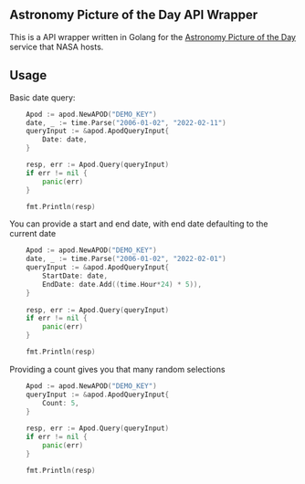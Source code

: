 Astronomy Picture of the Day API Wrapper
---

This is a API wrapper written in Golang for the [Astronomy Picture of the Day](https://apod.nasa.gov/apod/astropix.html) service that NASA hosts.

Usage
---

Basic date query:
```go
	Apod := apod.NewAPOD("DEMO_KEY")
	date, _ := time.Parse("2006-01-02", "2022-02-11")
    queryInput := &apod.ApodQueryInput{
		Date: date,
	}

    resp, err := Apod.Query(queryInput)
    if err != nil {
        panic(err)
    }

    fmt.Println(resp)
```

You can provide a start and end date, with end date defaulting to the current date
```go
	Apod := apod.NewAPOD("DEMO_KEY")
	date, _ := time.Parse("2006-01-02", "2022-02-01")
    queryInput := &apod.ApodQueryInput{
		StartDate: date,
        EndDate: date.Add((time.Hour*24) * 5)),
	}
    
    resp, err := Apod.Query(queryInput)
    if err != nil {
        panic(err)
    }

    fmt.Println(resp)
```

Providing a count gives you that many random selections
```go
	Apod := apod.NewAPOD("DEMO_KEY")
    queryInput := &apod.ApodQueryInput{
		Count: 5,
	}
    
    resp, err := Apod.Query(queryInput)
    if err != nil {
        panic(err)
    }

    fmt.Println(resp)
```